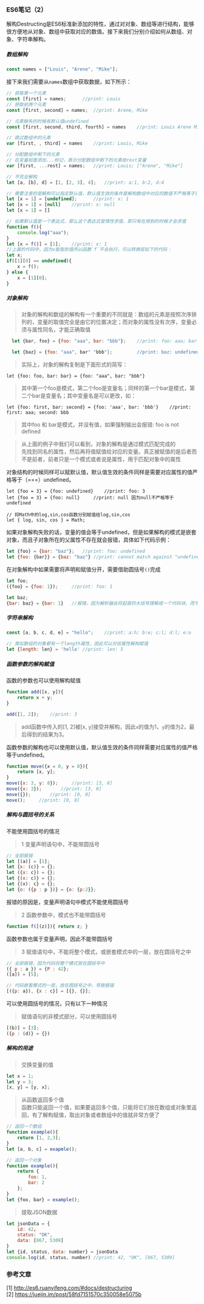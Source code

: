 ### ES6笔记（2）
解构Destructing是ES6标准新添加的特性，通过对对象、数组等进行结构，能够很方便地从对象、数组中获取对应的数值。接下来我们分别介绍如何从数组、对象、字符串解构。

##### 数组解构 
```JavaScript
const names = ["Louis", "Arene", "Mike"];
```
接下来我们需要从`names`数组中获取数据，如下所示：
```JavaScript
// 获取第一个元素
const [first] = names;		//print: Louis
// 获取前两个元素
const [first, second] = names;	//print: Arene, Mike

// 元素缺失的时候有默认值undefined
const [first, second, third, fourth] = names 	//print: Louis Arene Mike undefined

// 跳过数组中的元素
var [first, , third] = names 	//print: Louis, Mike

// 分配数组中剩下的元素
// 在变量前面添加...标记，表示分配数组中剩下的元素给rest变量
var [first, ...rest] = names;	//print: Louis;	["Arene", "Mike"]

// 不完全解构
let [a, [b], d] = [1, [2, 3], 4];	//print: a:1, b:2, d:4

// 需要注意的是解构可以指定默认值，默认值生效的条件是解构数组中对应的数值不严格等于(===)undefined，即只有在对应的数组元素严格等于undefined的时候，默认值才会生效
let [x = 1] = [undefined];		//print: x: 1
let [x = 1] = [null] 	//print: x: null
let [x = 1] = []

// 如果默认值是一个表达式，那么这个表达式是惰性求值，即只有在用到的时候才会求值
function f(){
	console.log("aaa");
}
let [x = f()] = [1];	//print: x: 1
//上面的代码中，因为x能取到值所以函数`f`不会执行，可以转换层如下的代码：
let x;
if([1][0] == undefined){
	x = f();
} else {
	x = [1][0];
}
```

##### 对象解构
> 对象的解构和数组的解构有一个重要的不同就是：数组的元素是按照次序排列的，变量的取值完全是由它的位置决定；而对象的属性没有次序，变量必须与属性同名，才能正确取值

```JavaScript
  let {bar, foo} = {foo: "aaa", bar: "bbb"};	//print: foo: aaa; bar: bbb;

  let {baz} = {foo: "aaa", bar" "bbb"};         //print: baz: undefined
```

> 实际上，对象的解构复制是下面形式的简写：

```
let {foo: foo, bar: bar} = {foo: "aaa", bar: "bbb"}
```
> 其中第一个foo是模式，第二个foo是变量名；同样的第一个bar是模式，第二个bar是变量名；其中变量名是可以更改，如：

```
let {foo: first, bar: second} = {foo: 'aaa', bar: 'bbb'}	//print: first: aaa; second: bbb 
```
> 其中foo 和 bar是模式，并没有值，如果强制输出会报错: foo is not defined  

> 从上面的例子中我们可以看到，对象的解构是通过模式匹配完成的    
> 先找到同名的属性，然后再将值赋值给对应的变量。真正被赋值的是后者而不是前者，前者只是一个模式或者说是属性，用于匹配对象中的属性  

对象结构的时候同样可以赋默认值，默认值生效的条件同样是需要对应属性的值严格等于（===）undefined。

```
let {foo = 3} = {foo: undefined}	//print: foo: 3
let {foo = 3} = {foo: null} 	//print: null 因为null不严格等于undefined

// 将Math中的log,sin,cos函数分别赋值给log,sin,cos
let { log, sin, cos } = Math;
```

如果对象解构失败的话，变量的值会等于undefined，但是如果解构的模式是嵌套对象，而且子对象所在的父属性不存在就会报错，具体如下代码示例：
```JavaScript
let {foo} = {bar: "baz"};	//print: foo: undefined
let {foo: {bar}} = {baz: "baz"} //print: cannot match against "undefined" or "null"
```

在对象解构中如果需要将声明和赋值分开，需要借助圆括号`()`完成
```JavaScript
let foo;
({foo} = {foo: 1});		//print: foo: 1

let baz;
{bar: baz} = {bar: 1}	//报错，因为解析器会将起首的大括号理解成一个代码块，而不是赋值语句
```

##### 字符串解构
```JavaScript
const [a, b, c, d, e] = "hello";	//print: a:h; b:e; c:l; d:l; e:o

// 类似数组的对象都有一个length属性，因此可以对该属性解构赋值
let {length: len} = 'hello'	//print: len: 5
```

##### 函数参数的解构赋值
函数的参数也可以使用解构赋值

```JavaScript
function add([x, y]){
	return x + y;
}

add([1, 2]);	//print: 3
```
> add函数中传入的[1, 2]被[x, y]接受并解构，因此`x`的值为1，`y`的值为2，最后得到的结果为3。

函数参数的解构也可以使用默认值，默认值生效的条件同样需要对应属性的值严格等于undefined。
```JavaScript
function move({x = 0, y = 0}){
	return [x, y];
}
move({x: 3, y: 8});		//print: [3, 8]
move({x: 3});		//print: [3, 0]
move({});		//print: [0, 0]
move();		//print: [0, 0]
```

##### 解构与圆括号的关系
不能使用圆括号的情况
> 1 变量声明语句中，不能带圆括号   

```JavaScript
// 全部报错
let [(a)] = [1];
let {x: (c)} = {};
let ({x: c}) = {};
let {(x: c)} = {};
let {(x): c} = {};
let {o: ({p : p })} = {o: {p:2}};
```
报错的原因是，变量声明语句中模式不能使用圆括号

> 2 函数参数中，模式也不能带圆括号   

```JavaScript
function f([(z)]){ return z; }
```
函数参数也属于变量声明，因此不能带圆括号

> 3 赋值语句中，不能将整个模式，或嵌套模式中的一层，放在圆括号之中     

```JavaScript
// 全部报错，因为代码将整个模式放在圆括号中
({ p : a }) = {P : 42};
([a]) = [5];

// 代码嵌套模式的一层，放在圆括号之中，导致报错
[({p: a}), {x : c}] = [{}, {}];
```

可以使用圆括号的情况，只有以下一种情况
> 赋值语句的非模式部分，可以使用圆括号    

```JavaScript
[(b)] = [3];
({p : (d)} = {})
```

##### 解构的用途
> 交换变量的值  

```JavaScript
let x = 1;
let y = 3;
[x, y] = [y, x];
```

> 从函数返回多个值  
函数只能返回一个值，如果要返回多个值，只能将它们放在数组或对象里返回，有了解构赋值，取出对象或者数组中的值就非常方便了

```JavaScript
// 返回一个数组
function example(){
	return [1, 2,3];
}
let [a, b, c] = exapmle();

// 返回一个对象
function example(){
	return {
		foo: 1,
		bar: 2
	};
}
let {foo, bar} = example();
```

> 提取JSON数据  

```JavaScript
let jsonData = {
	id: 42，
	status: "OK",
	data: [867, 5309]
}
let {id, status, data: number} = jsonData
console.log(id, status, number)	//print: 42, "OK", [867, 5309]
```

### 参考文章
[1] http://es6.ruanyifeng.com/#docs/destructuring      
[2] https://juejin.im/post/58fd7151570c350058e5075b    
